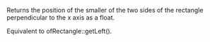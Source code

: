 Returns the position of the smaller of the two sides of the rectangle perpendicular to the x axis as a float.

Equivalent to ofRectangle::getLeft().
